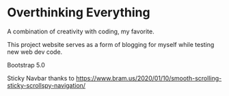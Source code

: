 # Overthinking Everything
A combination of creativity with coding, my favorite. 

This project website serves as a form of blogging for myself while testing new web dev code.

Bootstrap 5.0

Sticky Navbar thanks to https://www.bram.us/2020/01/10/smooth-scrolling-sticky-scrollspy-navigation/
